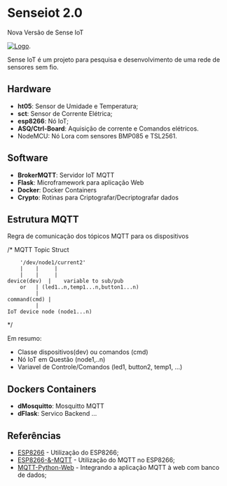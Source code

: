 
Senseiot 2.0
============
Nova Versão de Sense IoT


[![Logo](https://raw.githubusercontent.com/GaragemHacker/senseiot/master/sense1.0/images/sense_iot2_128x128.png)](https://github.com/Garagem-Hacker/senseiot/).

Sense IoT é um projeto para pesquisa e desenvolvimento de uma rede de sensores sem fio.


Hardware
--------

* **ht05**: Sensor de Umidade e Temperatura;
* **sct**: Sensor de Corrente Elétrica;
* **esp8266**: Nó IoT;
* **ASQ/Ctrl-Board**: Aquisição de corrente e Comandos elétricos.
* NodeMCU: Nó Lora com sensores BMP085 e TSL2561.


Software
--------
* **BrokerMQTT**: Servidor IoT MQTT
* **Flask**: Microframework para aplicação Web
* **Docker**: Docker Containers
* **Crypto**: Rotinas para Criptografar/Decriptografar dados


Estrutura MQTT
--------------
Regra de comunicação dos tópicos MQTT para os dispositivos

/*		   MQTT Topic Struct

 	    '/dev/node1/current2'
		|    |     |
		|    |     |
  	device(dev)  |    variable to sub/pub 
  		or   | (led1..n,temp1...n,button1...n)
 		     |
	command(cmd) |
 		     |
	IoT device node (node1...n)

*/

 Em resumo:
* Classe dispositivos(dev) ou comandos (cmd)
* Nó IoT em Questão (node1,..n)
* Variavel de Controle/Comandos (led1, button2, temp1, ...)


Dockers Containers
------------------
* **dMosquitto**: Mosquitto MQTT
* **dFlask**: Servico Backend
...


Referências 
-----------

 * [ESP8266](https://github.com/Garagem-Hacker/senseiot/wiki) - Utilização do ESP8266;
 * [ESP8266-&-MQTT](https://github.com/edgarreis/ESP8266-MQTT-Arduino) - Utilização do MQTT no ESP8266;
 * [MQTT-Python-Web](https://douglaszuqueto.com/artigos/integrando-a-aplicacao-web-com-banco-de-dados) - Integrando a aplicação MQTT à web com banco de dados;
 

